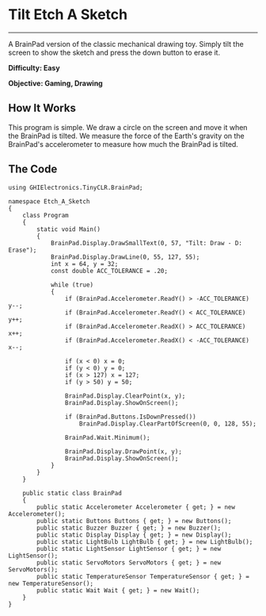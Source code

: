 # Tilt Etch A Sketch
---
A BrainPad version of the classic mechanical drawing toy. Simply tilt the screen to show the sketch and press the down button to erase it.

**Difficulty: Easy**

**Objective: Gaming, Drawing**

## How It Works
This program is simple. We draw a circle on the screen and move it when the BrainPad is tilted. We measure the force of the Earth's gravity on the BrainPad's accelerometer to measure how much the BrainPad is tilted.

## The Code

```
using GHIElectronics.TinyCLR.BrainPad;

namespace Etch_A_Sketch
{
    class Program
    {
        static void Main()
        {
            BrainPad.Display.DrawSmallText(0, 57, "Tilt: Draw - D: Erase");
            BrainPad.Display.DrawLine(0, 55, 127, 55);
            int x = 64, y = 32;
            const double ACC_TOLERANCE = .20;

            while (true)
            {
                if (BrainPad.Accelerometer.ReadY() > -ACC_TOLERANCE) y--;
                if (BrainPad.Accelerometer.ReadY() < ACC_TOLERANCE) y++;
                if (BrainPad.Accelerometer.ReadX() > ACC_TOLERANCE) x++;
                if (BrainPad.Accelerometer.ReadX() < -ACC_TOLERANCE) x--;

                if (x < 0) x = 0;
                if (y < 0) y = 0;
                if (x > 127) x = 127;
                if (y > 50) y = 50;

                BrainPad.Display.ClearPoint(x, y);
                BrainPad.Display.ShowOnScreen();

                if (BrainPad.Buttons.IsDownPressed())
                    BrainPad.Display.ClearPartOfScreen(0, 0, 128, 55);

                BrainPad.Wait.Minimum();

                BrainPad.Display.DrawPoint(x, y);
                BrainPad.Display.ShowOnScreen();
            }
        }
    }

    public static class BrainPad
    {
        public static Accelerometer Accelerometer { get; } = new Accelerometer();
        public static Buttons Buttons { get; } = new Buttons();
        public static Buzzer Buzzer { get; } = new Buzzer();
        public static Display Display { get; } = new Display();
        public static LightBulb LightBulb { get; } = new LightBulb();
        public static LightSensor LightSensor { get; } = new LightSensor();
        public static ServoMotors ServoMotors { get; } = new ServoMotors();
        public static TemperatureSensor TemperatureSensor { get; } = new TemperatureSensor();
        public static Wait Wait { get; } = new Wait();
    }
}
```